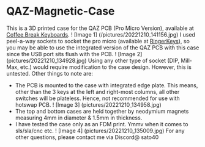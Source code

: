 # QAZ-Magnetic-Case
This is a 3D printed case for the QAZ PCB (Pro Micro Version), available at [Coffee Break Keyboards](https://www.cbkbd.com/product/qaz).
! [Image 1] (/pictures/20221210_141156.jpg)
I used peel-a-way sockets to socket the pro micro (available at [RingerKeys](https://ringerkeys.com/products/peel-a-way-sockets?_pos=1&_psq=peel&_ss=e&_v=1.0)), so you may be able to use the integrated version of the QAZ PCB with this case since the USB port sits flush with the PCB.
! [Image 2] (pictures/20221210_134928.jpg)
Using any other type of socket (DIP, Mill-Max, etc.) would require modification to the case design. However, this is untested.
Other things to note are:
- The PCB is mounted to the case with integrated edge plate. This means, other than the 3 keys at the left and right-most columns, all other switches will be plateless. Hence, not recommended for use with hotswap PCB.
! [Image 3] (pictures/20221210_134958.jpg)
- The top and bottom cases are held together by neodymium magnets measuring 4mm in diameter & 1.5mm in thickness.
- I have tested the case only as an FDM print. Ymmv when it comes to sls/sla/cnc etc.
! [Image 4] (pictures/20221210_135009.jpg)
For any other questions, please contact me via Discord@ sato40
